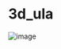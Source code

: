 # 3d_ula
![image](https://github.com/hicretgs/3d_ula/assets/101457475/ebaec7e1-d53b-4e8c-b6b4-27524e6b0b50)
